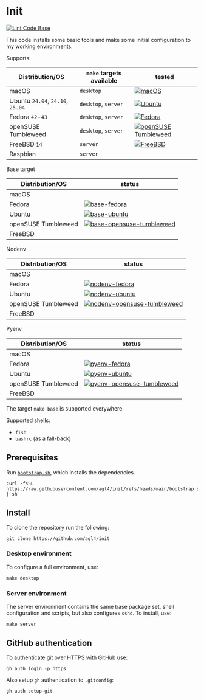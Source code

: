 # Init

[![Lint Code Base](https://github.com/agl4/init/actions/workflows/github-super-linter.yml/badge.svg)](https://github.com/agl4/init/actions/workflows/github-super-linter.yml)

This code installs some basic tools and make some initial configuration to my
working environments.

Supports:

| Distribution/OS                  | `make` targets available | tested                                                                                                                                                                             |
|----------------------------------|--------------------------|------------------------------------------------------------------------------------------------------------------------------------------------------------------------------------|
| macOS                            | `desktop`                | [![macOS](https://github.com/agl4/init/actions/workflows/macos.yml/badge.svg)](https://github.com/agl4/init/actions/workflows/macos.yml)                                           |
| Ubuntu `24.04`, `24.10`, `25.04` | `desktop`, `server`      | [![Ubuntu](https://github.com/agl4/init/actions/workflows/ubuntu.yml/badge.svg)](https://github.com/agl4/init/actions/workflows/ubuntu.yml)                                        |
| Fedora `42`-`43`                 | `desktop`, `server`      | [![Fedora](https://github.com/agl4/init/actions/workflows/fedora.yml/badge.svg)](https://github.com/agl4/init/actions/workflows/fedora.yml)                                        |
| openSUSE Tumbleweed              | `desktop`, `server`      | [![openSUSE Tumbleweed](https://github.com/agl4/init/actions/workflows/opensuse-tumbleweed.yml/badge.svg)](https://github.com/agl4/init/actions/workflows/opensuse-tumbleweed.yml) |
| FreeBSD `14`                     | `server`                 | [![FreeBSD](https://github.com/agl4/init/actions/workflows/freebsd.yml/badge.svg)](https://github.com/agl4/init/actions/workflows/freebsd.yml)                                     |
| Raspbian                         | `server`                 |                                                                                                                                                                                    |

Base target

| Distribution/OS     | status                                                                                                                                                                                            |
|---------------------|---------------------------------------------------------------------------------------------------------------------------------------------------------------------------------------------------|
| macOS               |                                                                                                                                                                                                   |
| Fedora              | [![base-fedora](https://github.com/agl4/init/actions/workflows/base-fedora.yml/badge.svg)](https://github.com/agl4/init/actions/workflows/base-fedora.yml)                                        |
| Ubuntu              | [![base-ubuntu](https://github.com/agl4/init/actions/workflows/base-ubuntu.yml/badge.svg)](https://github.com/agl4/init/actions/workflows/base-ubuntu.yml)                                        |
| openSUSE Tumbleweed | [![base-opensuse-tumbleweed](https://github.com/agl4/init/actions/workflows/base-opensuse-tumbleweed.yml/badge.svg)](https://github.com/agl4/init/actions/workflows/base-opensuse-tumbleweed.yml) |
| FreeBSD             |                                                                                                                                                                                                   |

Nodenv


| Distribution/OS     | status                                                                                                                                                                                                            |
|---------------------|-------------------------------------------------------------------------------------------------------------------------------------------------------------------------------------------------------------------|
| macOS               |                                                                                                                                                                                                                   |
| Fedora              | [![nodenv-fedora](https://github.com/agl4/init/actions/workflows/apps-nodenv-fedora.yml/badge.svg)](https://github.com/agl4/init/actions/workflows/apps-nodenv-fedora.yml)                                        |
| Ubuntu              | [![nodenv-ubuntu](https://github.com/agl4/init/actions/workflows/apps-nodenv-ubuntu.yml/badge.svg)](https://github.com/agl4/init/actions/workflows/apps-nodenv-ubuntu.yml)                                        |
| openSUSE Tumbleweed | [![nodenv-opensuse-tumbleweed](https://github.com/agl4/init/actions/workflows/apps-nodenv-opensuse-tumbleweed.yml/badge.svg)](https://github.com/agl4/init/actions/workflows/apps-nodenv-opensuse-tumbleweed.yml) |
| FreeBSD             |                                                                                                                                                                                                                   |

Pyenv

| Distribution/OS     | status                                                                                                                                                                                                         |
|---------------------|----------------------------------------------------------------------------------------------------------------------------------------------------------------------------------------------------------------|
| macOS               |                                                                                                                                                                                                                |
| Fedora              | [![pyenv-fedora](https://github.com/agl4/init/actions/workflows/apps-pyenv-fedora.yml/badge.svg)](https://github.com/agl4/init/actions/workflows/apps-pyenv-fedora.yml)                                        |
| Ubuntu              | [![pyenv-ubuntu](https://github.com/agl4/init/actions/workflows/apps-pyenv-ubuntu.yml/badge.svg)](https://github.com/agl4/init/actions/workflows/apps-pyenv-ubuntu.yml)                                        |
| openSUSE Tumbleweed | [![pyenv-opensuse-tumbleweed](https://github.com/agl4/init/actions/workflows/apps-pyenv-opensuse-tumbleweed.yml/badge.svg)](https://github.com/agl4/init/actions/workflows/apps-pyenv-opensuse-tumbleweed.yml) |
| FreeBSD             |                                                                                                                                                                                                                |

The target `make base` is supported everywhere.

Supported shells:

- `fish`
- `bashrc` (as a fall-back)

## Prerequisites

Run [`bootstrap.sh`](./bootstrap.sh), which installs the dependencies.

```shell
curl -fsSL https://raw.githubusercontent.com/agl4/init/refs/heads/main/bootstrap.sh | sh
```

## Install

To clone the repository run the following:

```shell
git clone https://github.com/agl4/init
```

### Desktop environment

To configure a full environment, use:

```shell
make desktop
```

### Server environment

The server environment contains the same base package set, shell configuration and scripts, but also configures `sshd`. To install, use:

```shell
make server
```

## GitHub authentication

To authenticate git over HTTPS with GitHub use:

```shell
gh auth login -p https
```

Also setup `gh` authentication to `.gitconfig`:

```shell
gh auth setup-git
```
